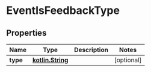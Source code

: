 # EventIsFeedbackType

## Properties
Name | Type | Description | Notes
------------ | ------------- | ------------- | -------------
**type** | [**kotlin.String**](.md) |  |  [optional]
